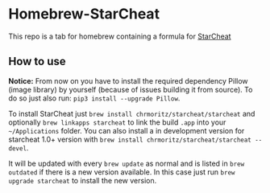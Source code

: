 Homebrew-StarCheat
==================
This repo is a tab for homebrew containing a formula for [StarCheat](https://github.com/wizzomafizzo/starcheat)

How to use
----------
**Notice:** From now on you have to install the required dependency Pillow (image library) by yourself (because of issues building it from source). To do so just also run: `pip3 install --upgrade Pillow`.

To install StarCheat just `brew install chrmoritz/starcheat/starcheat` and optionally `brew linkapps starcheat` to link the build `.app` into your `~/Applications` folder. You can also install a in development version for starcheat 1.0+ version with `brew install chrmoritz/starcheat/starcheat --devel`.

It will be updated with every `brew update` as normal and is listed in `brew outdated` if there is a new version available. In this case just run `brew upgrade starcheat` to install the new version.

